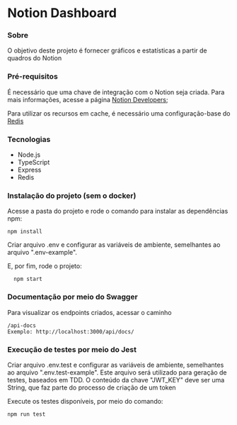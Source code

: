 # Notion Dashboard

### Sobre

O objetivo deste projeto é fornecer gráficos e estatísticas a partir de quadros do Notion

### Pré-requisitos

É necessário que uma chave de integração com o Notion seja criada. Para mais informações, acesse a página
[Notion Developers](https://developers.notion.com/docs/getting-started);

Para utilizar os recursos em cache, é necessário uma configuração-base do [Redis](https://redis.io/)

### Tecnologias

- Node.js
- TypeScript
- Express
- Redis

### Instalação do projeto (sem o docker)

Acesse a pasta do projeto e rode o comando para instalar as dependências npm:

    npm install

Criar arquivo .env e configurar as variáveis de ambiente, semelhantes ao arquivo ".env-example".

E, por fim, rode o projeto:

```
  npm start
```

### Documentação por meio do Swagger

Para visualizar os endpoints criados, acessar o caminho

    /api-docs
    Exemplo: http://localhost:3000/api/docs/

### Execução de testes por meio do Jest

Criar arquivo .env.test e configurar as variáveis de ambiente, semelhantes ao arquivo ".env.test-example". Este arquivo será utilizado para geração de testes, baseados em TDD. O conteúdo da chave "JWT_KEY" deve ser uma String, que faz parte do processo de criação de um token

Execute os testes disponíveis, por meio do comando:

    npm run test

